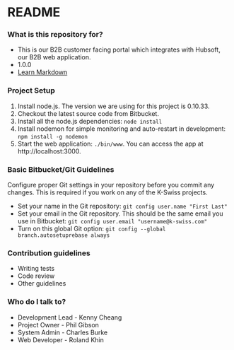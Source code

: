 # README #

### What is this repository for? ###

* This is our B2B customer facing portal which integrates with Hubsoft, our B2B web application.
* 1.0.0
* [Learn Markdown](https://bitbucket.org/tutorials/markdowndemo)

### Project Setup ###

1. Install node.js. The version we are using for this project is 0.10.33.
2. Checkout the latest source code from Bitbucket.
3. Install all the node.js dependencies: `node install`
4. Install nodemon for simple monitoring and auto-restart in development: `npm install -g nodemon`
5. Start the web application: `./bin/www`. You can access the app at http://localhost:3000.

### Basic Bitbucket/Git Guidelines ###

Configure proper Git settings in your repository before you commit any changes. This is required if you work on any of the K-Swiss projects.

* Set your name in the Git repository: `git config user.name "First Last"`
* Set your email in the Git repository. This should be the same email you use in Bitbucket: `git config user.email "username@k-swiss.com"`
* Turn on this global Git option: `git config --global branch.autosetuprebase always`

### Contribution guidelines ###

* Writing tests
* Code review
* Other guidelines

### Who do I talk to? ###

* Development Lead - Kenny Cheang
* Project Owner - Phil Gibson
* System Admin - Charles Burke
* Web Developer - Roland Khin